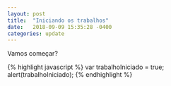 ```yaml
---
layout: post
title:  "Iniciando os trabalhos"
date:   2018-09-09 15:35:28 -0400
categories: update
---
```

Vamos começar? 

{% highlight javascript %}
var trabalhoIniciado = true;
alert(trabalhoIniciado);
{% endhighlight %}

